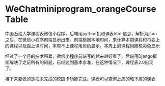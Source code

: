 # WeChatminiprogram_orangeCourseTable
中国石油大学课程表微信小程序，后端用python扒取课表html信息，解析为json之后，在微信小程序前端显示出来。前端根据本地时间，来计算本周课程和将要上的课程以及距上课时间，本周不上课程用灰色显示，本周上的课程用随机彩色显示


经过了一个月的技术积累，微信小程序前端写的越来越好看了，后端用Django框架解决了之前所有的问题，已经达到基本水准，在这种情况下，课程表2.0出现了。

接下来要做的是把未完成的校园卡功能完成，课表可以查询上周的和下周的课表
